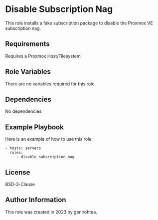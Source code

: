 Disable Subscription Nag
=========

This role installs a fake subscription package to disable the Proxmox VE subscription nag.

Requirements
------------

Requires a Proxmox Host/Filesystem

Role Variables
--------------

There are no variables required for this role.

Dependencies
------------

No dependencies

Example Playbook
----------------

Here is an example of how to use this role:

    - hosts: servers
      roles:
         - disable_subscription_nag

License
-------

BSD-3-Clause

Author Information
------------------

This role was created in 2023 by genirohtea.
